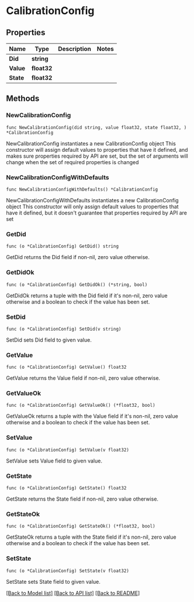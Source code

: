 # CalibrationConfig

## Properties

Name | Type | Description | Notes
------------ | ------------- | ------------- | -------------
**Did** | **string** |  | 
**Value** | **float32** |  | 
**State** | **float32** |  | 

## Methods

### NewCalibrationConfig

`func NewCalibrationConfig(did string, value float32, state float32, ) *CalibrationConfig`

NewCalibrationConfig instantiates a new CalibrationConfig object
This constructor will assign default values to properties that have it defined,
and makes sure properties required by API are set, but the set of arguments
will change when the set of required properties is changed

### NewCalibrationConfigWithDefaults

`func NewCalibrationConfigWithDefaults() *CalibrationConfig`

NewCalibrationConfigWithDefaults instantiates a new CalibrationConfig object
This constructor will only assign default values to properties that have it defined,
but it doesn't guarantee that properties required by API are set

### GetDid

`func (o *CalibrationConfig) GetDid() string`

GetDid returns the Did field if non-nil, zero value otherwise.

### GetDidOk

`func (o *CalibrationConfig) GetDidOk() (*string, bool)`

GetDidOk returns a tuple with the Did field if it's non-nil, zero value otherwise
and a boolean to check if the value has been set.

### SetDid

`func (o *CalibrationConfig) SetDid(v string)`

SetDid sets Did field to given value.


### GetValue

`func (o *CalibrationConfig) GetValue() float32`

GetValue returns the Value field if non-nil, zero value otherwise.

### GetValueOk

`func (o *CalibrationConfig) GetValueOk() (*float32, bool)`

GetValueOk returns a tuple with the Value field if it's non-nil, zero value otherwise
and a boolean to check if the value has been set.

### SetValue

`func (o *CalibrationConfig) SetValue(v float32)`

SetValue sets Value field to given value.


### GetState

`func (o *CalibrationConfig) GetState() float32`

GetState returns the State field if non-nil, zero value otherwise.

### GetStateOk

`func (o *CalibrationConfig) GetStateOk() (*float32, bool)`

GetStateOk returns a tuple with the State field if it's non-nil, zero value otherwise
and a boolean to check if the value has been set.

### SetState

`func (o *CalibrationConfig) SetState(v float32)`

SetState sets State field to given value.



[[Back to Model list]](../README.md#documentation-for-models) [[Back to API list]](../README.md#documentation-for-api-endpoints) [[Back to README]](../README.md)


